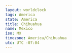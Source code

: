 ```yaml
---
layout: worldclock
tags: America
state: America
title: Chihuahua
name: Mexico
iso: MX
timezone: America/Chihuahua
utc: UTC -07:04
---
```


